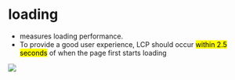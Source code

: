 # loading

- measures loading performance.
- To provide a good user experience, LCP should occur <mark>within 2.5 seconds</mark> of when the page first starts loading

![](https://web.dev/static/articles/vitals/image/largest-contentful-paint-ea2e6ec5569b6.svg)
